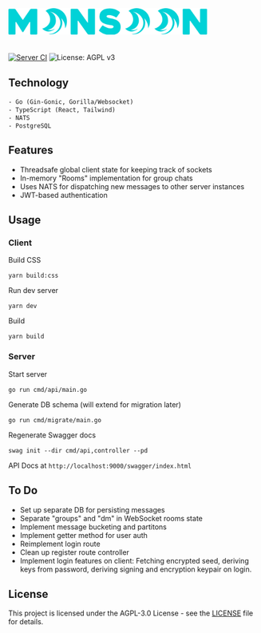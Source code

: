<img src="./client/src/static/img/monsoon_logo.png"  width="400" style="margin-bottom: 20px">

[![Server CI](https://github.com/ahnaf-zamil/ws_rt_app/actions/workflows/server-ci.yml/badge.svg)](https://github.com/ahnaf-zamil/ws_rt_app/actions/workflows/server-ci.yml)
![License: AGPL v3](https://img.shields.io/badge/License-AGPL%20v3-blue.svg)

## Technology

```
- Go (Gin-Gonic, Gorilla/Websocket)
- TypeScript (React, Tailwind)
- NATS
- PostgreSQL
```

## Features

- Threadsafe global client state for keeping track of sockets
- In-memory "Rooms" implementation for group chats
- Uses NATS for dispatching new messages to other server instances
- JWT-based authentication

## Usage

### Client

Build CSS

```
yarn build:css
```

Run dev server

```
yarn dev
```

Build

```
yarn build
```

### Server

Start server

```
go run cmd/api/main.go
```

Generate DB schema (will extend for migration later)

```
go run cmd/migrate/main.go
```

Regenerate Swagger docs

```
swag init --dir cmd/api,controller --pd
```

API Docs at `http://localhost:9000/swagger/index.html`

## To Do

- Set up separate DB for persisting messages
- Separate "groups" and "dm" in WebSocket rooms state
- Implement message bucketing and partitons
- Implement getter method for user auth
- Reimplement login route
- Clean up register route controller
- Implement login features on client: Fetching encrypted seed, deriving keys from password, deriving signing and encryption keypair on login.

## License

This project is licensed under the AGPL-3.0 License - see the [LICENSE](./LICENSE) file for details.

